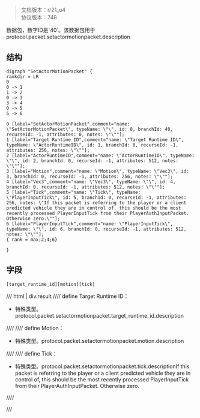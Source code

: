 # <!-- md:samp SetActorMotionPacket -->

> 文档版本：r/21_u4<br/>协议版本：748

<!-- md:samp SetActorMotionPacket -->数据包，数字ID是`40`。该数据包用于protocol.packet.setactormotionpacket.description

## 结构

```viz
digraph "SetActorMotionPacket" {
rankdir = LR
0
0 -> 1
1 -> 2
0 -> 3
3 -> 4
0 -> 5
5 -> 6

0 [label="SetActorMotionPacket",comment="name: \"SetActorMotionPacket\", typeName: \"\", id: 0, branchId: 40, recurseId: -1, attributes: 0, notes: \"\""];
1 [label="Target Runtime ID",comment="name: \"Target Runtime ID\", typeName: \"ActorRuntimeID\", id: 1, branchId: 0, recurseId: -1, attributes: 256, notes: \"\""];
2 [label="ActorRuntimeID",comment="name: \"ActorRuntimeID\", typeName: \"\", id: 2, branchId: 0, recurseId: -1, attributes: 512, notes: \"\""];
3 [label="Motion",comment="name: \"Motion\", typeName: \"Vec3\", id: 3, branchId: 0, recurseId: -1, attributes: 256, notes: \"\""];
4 [label="Vec3",comment="name: \"Vec3\", typeName: \"\", id: 4, branchId: 0, recurseId: -1, attributes: 512, notes: \"\""];
5 [label="Tick",comment="name: \"Tick\", typeName: \"PlayerInputTick\", id: 5, branchId: 0, recurseId: -1, attributes: 256, notes: \"If this packet is referring to the player or a client predicted vehicle they are in control of, this should be the most recently processed PlayerInputTick from their PlayerAuthInputPacket. Otherwise zero.\""];
6 [label="PlayerInputTick",comment="name: \"PlayerInputTick\", typeName: \"\", id: 6, branchId: 0, recurseId: -1, attributes: 512, notes: \"\""];
{ rank = max;2;4;6}

}

```

## 字段

```title='SetActorMotionPacket'
[target_runtime_id][motion][tick]
```

/// html | div.result
//// define
Target Runtime ID：[<!-- md:samp ActorRuntimeID -->](../types/actorruntimeid.md)

- 特殊类型。protocol.packet.setactormotionpacket.target_runtime_id.description


////
//// define
Motion：[<!-- md:samp Vec3 -->](../types/vec3.md)

- 特殊类型。protocol.packet.setactormotionpacket.motion.description


////
//// define
Tick：[<!-- md:samp PlayerInputTick -->](../types/playerinputtick.md)

- 特殊类型。protocol.packet.setactormotionpacket.tick.descriptionIf this packet is referring to the player or a client predicted vehicle they are in control of, this should be the most recently processed PlayerInputTick from their PlayerAuthInputPacket. Otherwise zero.


////

///

